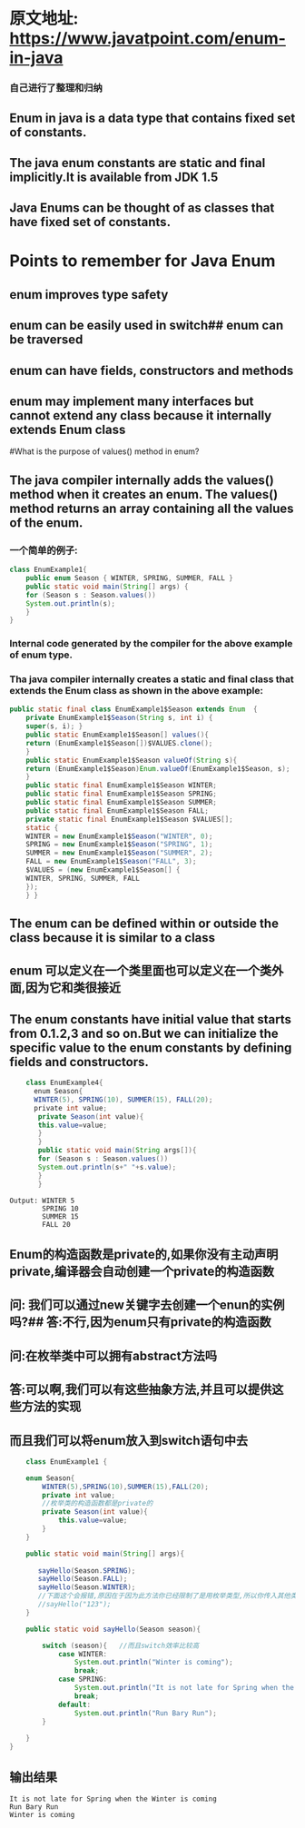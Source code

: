 # 原文地址: https://www.javatpoint.com/enum-in-java
### 自己进行了整理和归纳
## Enum in java is a data type that contains fixed set of constants.
## The java enum constants are static and final implicitly.It is available from JDK 1.5
## Java Enums can be thought of as classes that have fixed set of constants.
# Points to remember for Java Enum
## enum improves type safety
## enum can be easily used in switch## enum can be traversed
## enum can have fields, constructors and methods
## enum may implement many interfaces but cannot extend any class because it internally extends Enum class
#What is the purpose of values() method in enum?
## The java compiler internally adds the values() method when it creates an enum. The values() method returns an array containing all the values of the enum.
### 一个简单的例子: 
```java
class EnumExample1{  
    public enum Season { WINTER, SPRING, SUMMER, FALL }   
    public static void main(String[] args) { 
    for (Season s : Season.values()) 
    System.out.println(s);    
    }
}
```
### Internal code generated by the compiler for the above example of enum type.
### Tha java compiler internally creates a static and final class that extends the Enum class as shown in the above example: 
```java
public static final class EnumExample1$Season extends Enum  {  
    private EnumExample1$Season(String s, int i) { 
    super(s, i); }
    public static EnumExample1$Season[] values(){ 
    return (EnumExample1$Season[])$VALUES.clone();
    }
    public static EnumExample1$Season valueOf(String s){ 
    return (EnumExample1$Season)Enum.valueOf(EnumExample1$Season, s);
    } 
    public static final EnumExample1$Season WINTER; 
    public static final EnumExample1$Season SPRING; 
    public static final EnumExample1$Season SUMMER;
    public static final EnumExample1$Season FALL;
    private static final EnumExample1$Season $VALUES[];
    static { 
    WINTER = new EnumExample1$Season("WINTER", 0);
    SPRING = new EnumExample1$Season("SPRING", 1);
    SUMMER = new EnumExample1$Season("SUMMER", 2);
    FALL = new EnumExample1$Season("FALL", 3);
    $VALUES = (new EnumExample1$Season[] {
    WINTER, SPRING, SUMMER, FALL 
    });
    } }
```
## The enum can be defined within or outside the class because it is similar to a class
## enum 可以定义在一个类里面也可以定义在一个类外面,因为它和类很接近
## The enum constants have initial value that starts from 0.1.2,3 and so on.But we can initialize the specific value to the enum constants by defining fields and constructors.
```java
    class EnumExample4{
      enum Season{ 
      WINTER(5), SPRING(10), SUMMER(15), FALL(20); 
      private int value;
       private Season(int value){
       this.value=value;
       }
       } 
       public static void main(String args[]){ 
       for (Season s : Season.values())
       System.out.println(s+" "+s.value);
       }
       } 
```
``` 
Output: WINTER 5
        SPRING 10
        SUMMER 15
        FALL 20
```        
## Enum的构造函数是private的,如果你没有主动声明private,编译器会自动创建一个private的构造函数
## 问: 我们可以通过new关键字去创建一个enun的实例吗?## 答:不行,因为enum只有private的构造函数
## 问:在枚举类中可以拥有abstract方法吗
## 答:可以啊,我们可以有这些抽象方法,并且可以提供这些方法的实现
## 而且我们可以将enum放入到switch语句中去
```java
	class EnumExample1 {

    enum Season{
        WINTER(5),SPRING(10),SUMMER(15),FALL(20);
        private int value;
        //枚举类的构造函数都是private的
        private Season(int value){
            this.value=value;
        }
    }

    public static void main(String[] args){
   
       sayHello(Season.SPRING);  
       sayHello(Season.FALL);  
       sayHello(Season.WINTER);
       //下面这个会报错,原因在于因为此方法你已经限制了是用枚举类型,所以你传入其他类型就会报错.必须是枚举类型中的一种,所以这就说枚举类型一般都是有安全校验的
       //sayHello("123");
    }

    public static void sayHello(Season season){

        switch (season){   //而且switch效率比较高
            case WINTER:
                System.out.println("Winter is coming");
                break;
            case SPRING:
                System.out.println("It is not late for Spring when the Winter is coming");
                break;
            default:
                System.out.println("Run Bary Run");
        }
       
    }
}
```
## 输出结果
```
It is not late for Spring when the Winter is coming
Run Bary Run
Winter is coming
```
